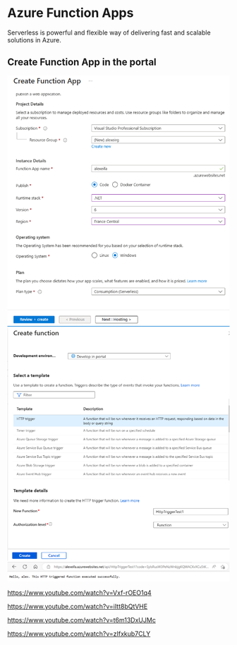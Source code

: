 # Azure Function Apps

Serverless is powerful and flexible way of delivering fast and scalable solutions in Azure.

## Create Function App in the portal

<img src="/pictures/function_app.png" title="function app"  width="800">
<img src="/pictures/function_app2.png" title="function app"  width="800">
<img src="/pictures/function_app3.png" title="function app"  width="800">






https://www.youtube.com/watch?v=Vxf-rOEO1q4

https://www.youtube.com/watch?v=iItt8bQtVHE

https://www.youtube.com/watch?v=t6m13DxUJMc

https://www.youtube.com/watch?v=zIfxkub7CLY